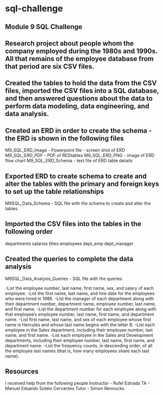 # sql-challenge
Module 9 SQL Challenge
-
Research project about people whom the company employed during the 1980s and 1990s. All that remains of the employee database from that period are six CSV files.
- 
Created the tables to hold the data from the CSV files, imported the CSV files into a SQL database, and then answered questions about the data to perform data modeling, data engineering, and data analysis.
- 
Created an ERD in order to create the schema - the ERD is shown in the following files
-
M9_SQL_ERD_Image - Powerpoint file - screen shot of ERD
M9_SQL_ERD_PDF - PDF of REDtables
M9_SQL_ERD_PNG - image of ERD flow chart
M9_SQL_ERD_Schema - text file of ERD table details

Exported ERD to create schema to create and alter the tables with the primary and foreign keys to set up the table relationships
-
M9SQL_Data_Schema - SQL file with the schema to create and alter the tables

Imported the CSV files into the tables in the following order
-
departments
salaries
titles
employees
dept_emp
dept_manager

Created the queries to complete the data analysis
-
M9SQL_Data_Analysis_Queries - SQL file with the queries

-List the employee number, last name, first name, sex, and salary of each employee.
-List the first name, last name, and hire date for the employees who were hired in 1986.
-List the manager of each department along with their department number, department name, employee number, last name, and first name.
-List the department number for each employee along with that employee’s employee number, last name, first name, and department name.
-List first name, last name, and sex of each employee whose first name is Hercules and whose last name begins with the letter B.
-List each employee in the Sales department, including their employee number, last name, and first name.
-List each employee in the Sales and Development departments, including their employee number, last name, first name, and department name.
-List the frequency counts, in descending order, of all the employee last names (that is, how many employees share each last name).

Resources
-
I received help from the following people
Instructor - Rufel Estrada
TA - Manuel Eduardo Sotelo Cervantes
Tutor - Simon Rennocks


